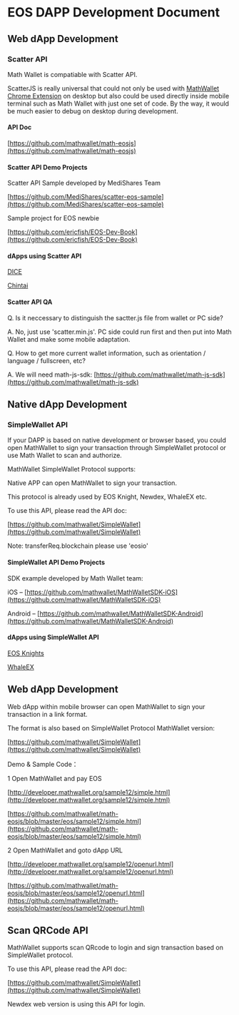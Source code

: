 # EOS DAPP Development Document

## Web dApp Development

### Scatter API

Math Wallet is compatiable with Scatter API.

ScatterJS is really universal that could not only be used with [MathWallet Chrome Extension](https://chrome.google.com/webstore/detail/math-wallet/afbcbjpbpfadlkmhmclhkeeodmamcflc) on desktop but also could be used directly inside mobile terminal such as Math Wallet with just one set of code. By the way, it would be much easier to debug on desktop during development.

#### API Doc

[https://github.com/mathwallet/math-eosjs](https://github.com/mathwallet/math-eosjs)

#### Scatter API Demo Projects

Scatter API Sample developed by MediShares Team

[https://github.com/MediShares/scatter-eos-sample](https://github.com/MediShares/scatter-eos-sample)

Sample project for EOS newbie

[https://github.com/ericfish/EOS-Dev-Book](https://github.com/ericfish/EOS-Dev-Book)

#### dApps using Scatter API

[DICE](https://betdice.one)

[Chintai](https://eos.chintai.io)

#### Scatter API QA

Q. Is it neccessary to distinguish the sactter.js file from wallet or PC side?

A. No, just use 'scatter.min.js'. PC side could run first and then put into Math Wallet and make some mobile adaptation.

Q. How to get more current wallet information, such as orientation / language / fullscreen, etc?

A. We will need math-js-sdk: [https://github.com/mathwallet/math-js-sdk](https://github.com/mathwallet/math-js-sdk)

## Native dApp Development

### SimpleWallet API

If your DAPP is based on native development or browser based, you could open MathWallet to sign your transaction through SimpleWallet protocol or use Math Wallet to scan and authorize.

MathWallet SimpleWallet Protocol supports:

Native APP can open MathWallet to sign your transaction.

This protocol is already used by EOS Knight, Newdex, WhaleEX etc.

To use this API, please read the API doc:

[https://github.com/mathwallet/SimpleWallet](https://github.com/mathwallet/SimpleWallet)

Note: transferReq.blockchain please use 'eosio'

#### SimpleWallet API Demo Projects

SDK example developed by Math Wallet team:

iOS – [https://github.com/mathwallet/MathWalletSDK-iOS](https://github.com/mathwallet/MathWalletSDK-iOS)

Android – [https://github.com/mathwallet/MathWalletSDK-Android](https://github.com/mathwallet/MathWalletSDK-Android)

#### dApps using SimpleWallet API

[EOS Knights](http://eosknights.io)

[WhaleEX](https://whaleex.com)

## Web dApp Development

Web dApp within mobile browser can open MathWallet to sign your transaction in a link format.

The format is also based on SimpleWallet Protocol MathWallet version:

[https://github.com/mathwallet/SimpleWallet](https://github.com/mathwallet/SimpleWallet)

Demo & Sample Code：

1 Open MathWallet and pay EOS

[http://developer.mathwallet.org/sample12/simple.html](http://developer.mathwallet.org/sample12/simple.html)

[https://github.com/mathwallet/math-eosjs/blob/master/eos/sample12/simple.html](https://github.com/mathwallet/math-eosjs/blob/master/eos/sample12/simple.html)

2 Open MathWallet and goto dApp URL

[http://developer.mathwallet.org/sample12/openurl.html](http://developer.mathwallet.org/sample12/openurl.html)

[https://github.com/mathwallet/math-eosjs/blob/master/eos/sample12/openurl.html](https://github.com/mathwallet/math-eosjs/blob/master/eos/sample12/openurl.html)

## Scan QRCode API

MathWallet supports scan QRcode to login and sign transaction based on SimpleWallet protocol.

To use this API, please read the API doc:

[https://github.com/mathwallet/SimpleWallet](https://github.com/mathwallet/SimpleWallet)

Newdex web version is using this API for login.